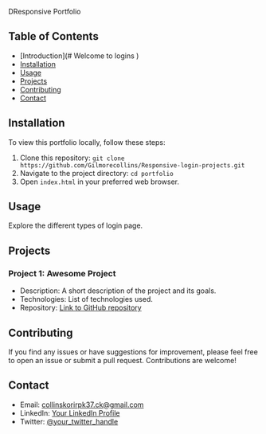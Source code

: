 DResponsive Portfolio

## Table of Contents

- [Introduction](# Welcome to logins )
- [Installation](#installation)
- [Usage](#usage)
- [Projects](#projects)
- [Contributing](#contributing)
- [Contact](#contact)

## Installation

To view this portfolio locally, follow these steps:

1. Clone this repository: `git clone https://github.com/Gilmorecollins/Responsive-login-projects.git`
2. Navigate to the project directory: `cd portfolio`
3. Open `index.html` in your preferred web browser.

## Usage

Explore the different types of login page.

## Projects

### Project 1: Awesome Project

- Description: A short description of the project and its goals.
- Technologies: List of technologies used.
- Repository: [Link to GitHub repository](https://github.com/Gilmorecollins/Responsive-login-projects)

## Contributing

If you find any issues or have suggestions for improvement, please feel free to open an issue or submit a pull request. Contributions are welcome!


## Contact

- Email: collinskorirpk37.ck@gmail.com
- LinkedIn: [Your LinkedIn Profile](https://www.linkedin.com/in/gilmore-collins-0456a3245/)
- Twitter: [@your_twitter_handle](https://twitter.com/_korir_)


